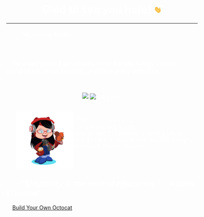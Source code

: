 <div height = "1200px" {: style="background-image: url('bg.png'); color: #fff;"}>
<br/>
<br/>
<h1 align="center" >Glad to see you here! <img src="Hi.gif" width="20px"></h1>

<hr>
<h4>&nbsp;&nbsp;&nbsp;&nbsp;&nbsp;&nbsp;&nbsp;&nbsp;&nbsp;&nbsp;&nbsp;&nbsp; My name is Anette</h4>
<br/>
<h3>&nbsp;&nbsp;&nbsp;&nbsp; Im a self-taught developer, from the UK, family centric, passionate about creating and designing websites </h3>
<br/>
<p align='center'>
<img height="100px" src="https://github-readme-stats.vercel.app/api?username=redsquirrrel&show_icons=true&theme=radical" >
<img height="100px" src="https://github-readme-stats.vercel.app/api/top-langs/?username=redsquirrrel&layout=compact" alt="Top Langs">
</p>

<br/>
<img src="octocat.png"{: height="150px" width="150px" style="float:left; margin-left:25px" }>
 <ul>
  <li>HTML | CSS | JavaScript </li>
  <li>Frameworks: React, Next.js </li>
  <li>Hobbies: Sport | Learning | Traveling | Music</li>
  <li>Goal: Full-Stack Development and Web Designer </li>
  <li>Member of Zero To Mastery</li>
</ul>
<br/>
<br/>

 <h2><i>&nbsp;&nbsp;&nbsp;&nbsp;&nbsp;&nbsp; “Simplicity is the soul of efficiency.” </i> – Austin Freeman </h2>

&nbsp;&nbsp;&nbsp; [Build Your Own Octocat](https://myoctocat.com/)

</div>
